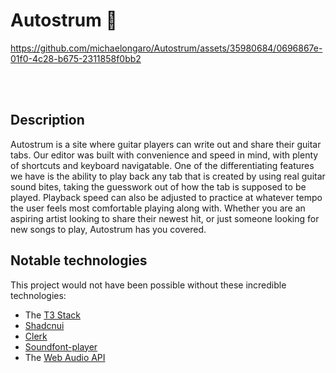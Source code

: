 # Autostrum 🎸

https://github.com/michaelongaro/Autostrum/assets/35980684/0696867e-01f0-4c28-b675-2311858f0bb2

<br></br>

## Description

Autostrum is a site where guitar players can write out and share their guitar tabs. Our editor was built with convenience and speed in mind, with plenty of shortcuts and keyboard navigatable. One of the differentiating features we have is the ability to play back any tab that is created by using real guitar sound bites, taking the guesswork out of how the tab is supposed to be played. Playback speed can also be adjusted to practice at whatever tempo the user feels most comfortable playing along with. Whether you are an aspiring artist looking to share their newest hit, or just someone looking for new songs to play, Autostrum has you covered.

## Notable technologies

This project would not have been possible without these incredible technologies:

- The [T3 Stack](https://create.t3.gg/)
- [Shadcnui](https://ui.shadcn.com/)
- [Clerk](https://clerk.com/)
- [Soundfont-player](https://github.com/danigb/soundfont-player)
- The [Web Audio API](https://developer.mozilla.org/en-US/docs/Web/API/Web_Audio_API)
